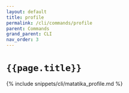 ```yaml
---
layout: default
title: profile
permalink: /cli/commands/profile
parent: Commands
grand_parent: CLI
nav_order: 3
---
```


# `{{page.title}}`

{% include snippets/cli/matatika_profile.md %}
